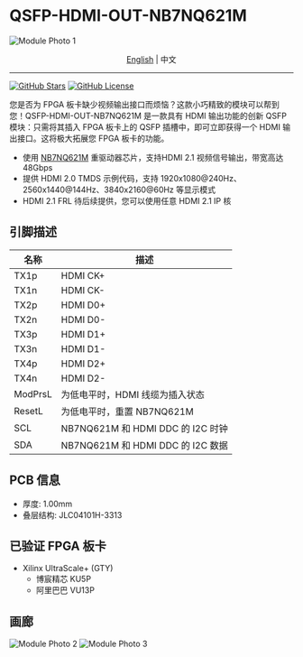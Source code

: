 # QSFP-HDMI-OUT-NB7NQ621M

![Module Photo 1](./images/Module-Photo-1.jpg)

<p align="center">
    <a href="./README.md">English</a> |
    中文
</p>

---

[![GitHub Stars](https://img.shields.io/github/stars/SuperSodaSea/Plugcat.svg?style=social)](https://github.com/SuperSodaSea/Plugcat/stargazers)
[![GitHub License](https://img.shields.io/github/license/SuperSodaSea/Plugcat)](https://github.com/SuperSodaSea/Plugcat/blob/main/LICENSE)

您是否为 FPGA 板卡缺少视频输出接口而烦恼？这款小巧精致的模块可以帮到您！QSFP-HDMI-OUT-NB7NQ621M 是一款具有 HDMI 输出功能的创新 QSFP 模块：只需将其插入 FPGA 板卡上的 QSFP 插槽中，即可立即获得一个 HDMI 输出接口。这将极大拓展您 FPGA 板卡的功能。

- 使用 [NB7NQ621M](https://www.onsemi.com/products/signal-conditioning-control/redrivers/NB7NQ621M) 重驱动器芯片，支持HDMI 2.1 视频信号输出，带宽高达 48Gbps
- 提供 HDMI 2.0 TMDS 示例代码，支持 1920x1080@240Hz、2560x1440@144Hz、3840x2160@60Hz 等显示模式
- HDMI 2.1 FRL 待后续提供，您可以使用任意 HDMI 2.1 IP 核

## 引脚描述

| 名称    | 描述                              |
|---------|-----------------------------------|
| TX1p    | HDMI CK+                          |
| TX1n    | HDMI CK-                          |
| TX2p    | HDMI D0+                          |
| TX2n    | HDMI D0-                          |
| TX3p    | HDMI D1+                          |
| TX3n    | HDMI D1-                          |
| TX4p    | HDMI D2+                          |
| TX4n    | HDMI D2-                          |
| ModPrsL | 为低电平时，HDMI 线缆为插入状态    |
| ResetL  | 为低电平时，重置 NB7NQ621M         |
| SCL     | NB7NQ621M 和 HDMI DDC 的 I2C 时钟 |
| SDA     | NB7NQ621M 和 HDMI DDC 的 I2C 数据 |

## PCB 信息

- 厚度: 1.00mm
- 叠层结构: JLC04101H-3313

## 已验证 FPGA 板卡

- Xilinx UltraScale+ (GTY)
  - 博宸精芯 KU5P
  - 阿里巴巴 VU13P

## 画廊

![Module Photo 2](./images/Module-Photo-2.jpg)
![Module Photo 3](./images/Module-Photo-3.jpg)
